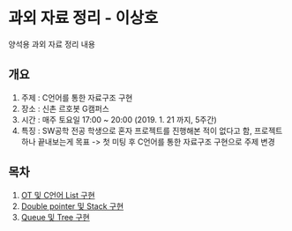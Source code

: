 # 과외 자료 정리 - 이상호
양석용 과외 자료 정리 내용

## 개요
1. 주제 : C언어를 통한 자료구조 구현
2. 장소 : 신촌 르호봇 G캠퍼스
3. 시간 : 매주 토요일 17:00 ~ 20:00 (2019. 1. 21 까지, 5주간)
4. 특징 : SW공학 전공 학생으로 혼자 프로젝트를 진행해본 적이 없다고 함, 프로젝트 하나 끝내보는게 목표
-> 첫 미팅 후 C언어를 통한 자료구조 구현으로 주제 변경

##  목차
1. [OT 및 C언어 List 구현](./1회차)
2. [Double pointer 및 Stack 구현](./2회차)
3. [Queue 및 Tree 구현](./3회차)  
